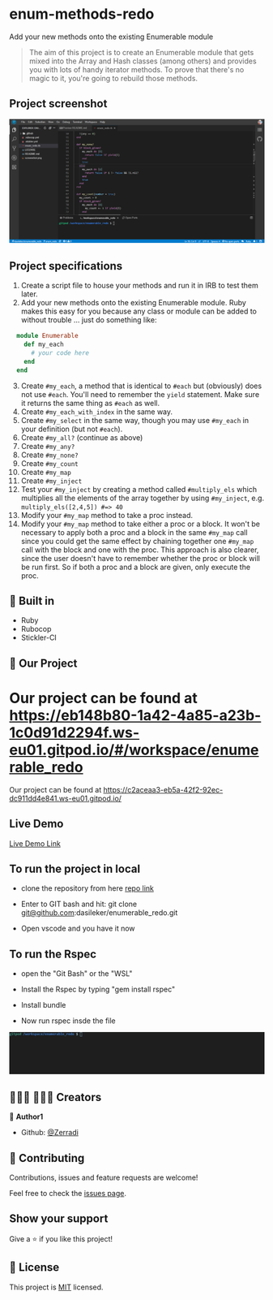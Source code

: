 # enum-methods-redo
Add your new methods onto the existing Enumerable module
> The aim of this project is to create an Enumerable module that gets mixed into the Array and Hash classes (among others) and provides you with lots of handy iterator methods. To prove that there's no magic to it, you're going to rebuild those methods.


## Project screenshot
<img alt="Demonstration" src="screenshot.png"/>


## Project specifications
1. Create a script file to house your methods and run it in IRB to test them later.
2. Add your new methods onto the existing Enumerable module.  Ruby makes this easy for you because any class or module can be added to without trouble ... just do something like:

~~~ruby
  module Enumerable
    def my_each
      # your code here
    end
  end
~~~

3. Create `#my_each`, a method that is identical to `#each` but (obviously) does not use `#each`.  You'll need to remember the `yield` statement.  Make sure it returns the same thing as `#each` as well.
4. Create `#my_each_with_index` in the same way.
5. Create `#my_select` in the same way, though you may use `#my_each` in your definition (but not `#each`).
6. Create `#my_all?` (continue as above)
7. Create `#my_any?`
8. Create `#my_none?`
9. Create `#my_count`
10. Create `#my_map`
11. Create `#my_inject`
12. Test your `#my_inject` by creating a method called `#multiply_els` which multiplies all the elements of the array together by using `#my_inject`, e.g. `multiply_els([2,4,5]) #=> 40`
13. Modify your `#my_map` method to take a proc instead.
14. Modify your `#my_map` method to take either a proc or a block. It won't be necessary to apply both a proc and a block in the same `#my_map` call since you could get the same effect by chaining together one `#my_map` call with the block and one with the proc. This approach is also clearer, since the user doesn't have to remember whether the proc or block will be run first. So if both a proc and a block are given, only execute the proc.
      
## 🔨 Built in

- Ruby
- Rubocop
- Stickler-CI

## 🚀 Our Project


Our project can be found at https://eb148b80-1a42-4a85-a23b-1c0d91d2294f.ws-eu01.gitpod.io/#/workspace/enumerable_redo
=======
Our project can be found at https://c2aceaa3-eb5a-42f2-92ec-dc911dd4e841.ws-eu01.gitpod.io/

## Live Demo

[Live Demo Link](https://eb148b80-1a42-4a85-a23b-1c0d91d2294f.ws-eu01.gitpod.io/#/workspace/enumerable_redo)


## To run the project in local

- clone the repository from here [repo link](git@github.com:dasileker/enumerable_redo.git)

- Enter to GIT bash and hit: git clone git@github.com:dasileker/enumerable_redo.git

- Open vscode and you have it now


## To run the Rspec

- open the  "Git Bash" or the "WSL"

- Install the Rspec by typing "gem install rspec"

- Install bundle

- Now run rspec insde the file

<img alt="Demonstration" src="enum.gif"/>



## 👨🏽‍💻 👨🏿‍💻 Creators

👤 **Author1**

- Github: [@Zerradi](https://github.com/dasileker)


## 🤝 Contributing

Contributions, issues and feature requests are welcome!

Feel free to check the [issues page](issues/).

## Show your support

Give a ⭐️ if you like this project!

## 📝 License

This project is [MIT](lic.url) licensed.